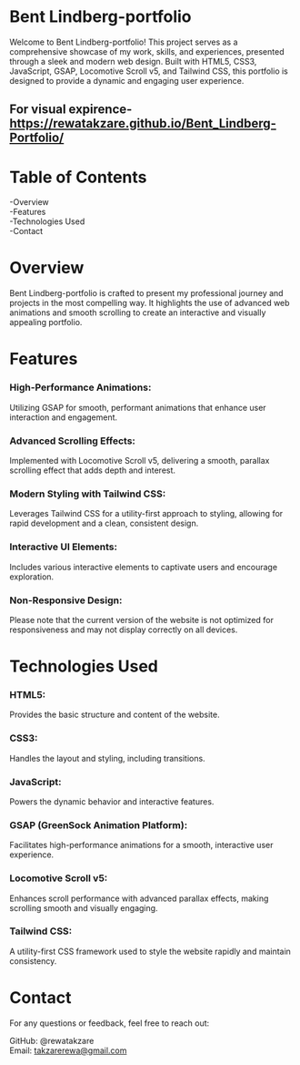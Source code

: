 # Bent Lindberg-portfolio
Welcome to Bent Lindberg-portfolio! This project serves as a comprehensive showcase of my work, skills, and experiences, presented through a sleek and modern web design. Built with HTML5, CSS3, JavaScript, GSAP, Locomotive Scroll v5, and Tailwind CSS, this portfolio is designed to provide a dynamic and engaging user experience.
## For visual expirence- https://rewatakzare.github.io/Bent_Lindberg-Portfolio/
# Table of Contents
-Overview   
-Features    
-Technologies Used     
-Contact   
# Overview
Bent Lindberg-portfolio is crafted to present my professional journey and projects in the most compelling way. It highlights the use of advanced web animations and smooth scrolling to create an interactive and visually appealing portfolio.
# Features
### High-Performance Animations: 
Utilizing GSAP for smooth, performant animations that enhance user interaction and engagement.
### Advanced Scrolling Effects: 
Implemented with Locomotive Scroll v5, delivering a smooth, parallax scrolling effect that adds depth and interest.
### Modern Styling with Tailwind CSS: 
Leverages Tailwind CSS for a utility-first approach to styling, allowing for rapid development and a clean, consistent design.
### Interactive UI Elements: 
Includes various interactive elements to captivate users and encourage exploration.
### Non-Responsive Design: 
Please note that the current version of the website is not optimized for responsiveness and may not display correctly on all devices.
# Technologies Used
### HTML5:
Provides the basic structure and content of the website.
### CSS3: 
Handles the layout and styling, including transitions.
### JavaScript: 
Powers the dynamic behavior and interactive features.
### GSAP (GreenSock Animation Platform): 
Facilitates high-performance animations for a smooth, interactive user experience.
### Locomotive Scroll v5: 
Enhances scroll performance with advanced parallax effects, making scrolling smooth and visually engaging.
### Tailwind CSS: 
A utility-first CSS framework used to style the website rapidly and maintain consistency.
# Contact
For any questions or feedback, feel free to reach out:

GitHub: @rewatakzare    
Email: takzarerewa@gmail.com
